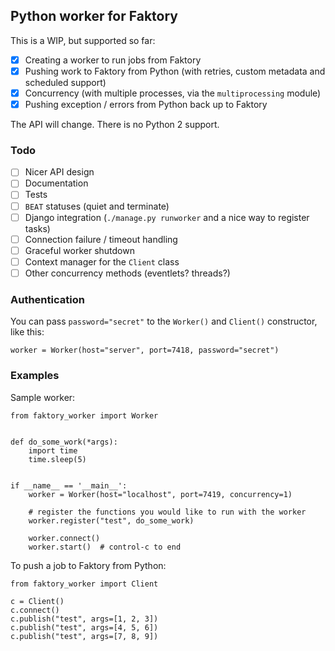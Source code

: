 ## Python worker for Faktory

This is a WIP, but supported so far:

- [x] Creating a worker to run jobs from Faktory
- [x] Pushing work to Faktory from Python (with retries, custom metadata and scheduled support)
- [x] Concurrency (with multiple processes, via the `multiprocessing` module)
- [x] Pushing exception / errors from Python back up to Faktory

The API will change. There is no Python 2 support.

### Todo

- [ ] Nicer API design
- [ ] Documentation
- [ ] Tests
- [ ] `BEAT` statuses (quiet and terminate)
- [ ] Django integration (`./manage.py runworker` and a nice way to register tasks)
- [ ] Connection failure / timeout handling
- [ ] Graceful worker shutdown
- [ ] Context manager for the `Client` class
- [ ] Other concurrency methods (eventlets? threads?)

### Authentication

You can pass `password="secret"` to the `Worker()` and `Client()` constructor, like this:

```
worker = Worker(host="server", port=7418, password="secret")
```

### Examples

Sample worker:
```
from faktory_worker import Worker


def do_some_work(*args):
    import time
    time.sleep(5)


if __name__ == '__main__':
    worker = Worker(host="localhost", port=7419, concurrency=1)

    # register the functions you would like to run with the worker
    worker.register("test", do_some_work)
    
    worker.connect()
    worker.start()  # control-c to end

```

To push a job to Faktory from Python:

```
from faktory_worker import Client

c = Client()
c.connect()
c.publish("test", args=[1, 2, 3])
c.publish("test", args=[4, 5, 6])
c.publish("test", args=[7, 8, 9])
```
